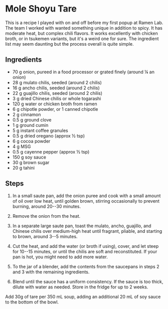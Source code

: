 # Mole Shoyu Tare

This is a recipe I played with on and off before my first popup at Ramen Lab.
The team I worked with wanted something unique in addition to spicy. It has
moderate heat, but complex chili flavors. It works excellently with chicken
broth, or in tsukemen variants, but it's a weird one for sure. The ingredient
list may seem daunting but the process overall is quite simple. 

## Ingredients

* 70 g onion, pureed in a food processor or grated finely (around ¼ an onion)
* 28 g mulato chilis, seeded (around 2 chilis)
* 16 g ancho chilis, seeded (around 2 chilis)
* 22 g guajillo chilis, seeded (around 2 chilis)
* 3 g dried Chinese chilis or whole togarashi
* 120 g water or chicken broth from ramen
* 6 g chipotle powder, or 1 canned chipotle 
* 2 g cinnamon
* 0.5 g ground clove 
* 1 g ground cumin
* 5 g instant coffee granules
* 0.5 g dried oregano (approx ½ tsp)
* 6 g cocoa powder
* 4 g MSG
* 0.5 g cayenne pepper (approx ½ tsp)
* 150 g soy sauce
* 30 g brown sugar
* 20 g tahini

## Steps

1. In a small saute pan, add the onion puree and cook with a small amount of oil
   over low heat, until golden brown, stirring occasionally to prevent burning,
   around 20--30 minutes. 

2. Remove the onion from the heat. 

3. In a separate large saute pan, toast the mulato, ancho, guajillo, and Chinese
   chilis over medium-high heat until fragrant, pliable, and starting to brown,
   around 3--5 minutes.

4. Cut the heat, and add the water (or broth if using), cover, and let steep for
   10--15 minutes, or until the chilis are soft and reconstituted. If your pan is
   hot, you might need to add more water.

5. To the jar of a blender, add the contents from the saucepans in steps 2 and 3
   with the remaining ingredients. 

6. Blend until the sauce has a uniform consistency. If the sauce is too thick,
   dilute with water as needed. Store in the fridge for up to 2 weeks. 


Add 30g of tare per 350 mL soup, adding an additional 20 mL of soy sauce to the
bottom of the bowl. 
